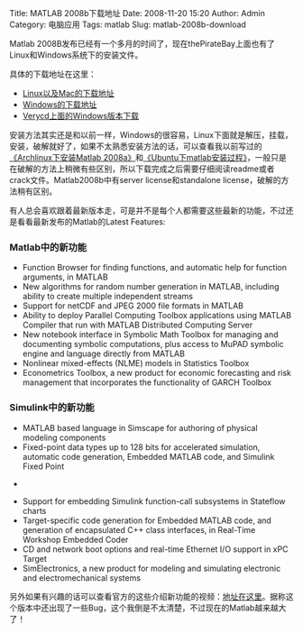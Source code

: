 Title: MATLAB 2008b下载地址
Date: 2008-11-20 15:20
Author: Admin
Category: 电脑应用
Tags: matlab
Slug: matlab-2008b-download

Matlab
2008B发布已经有一个多月的时间了，现在thePirateBay上面也有了Linux和Windows系统下的安装文件。

具体的下载地址在这里：

</p>

-   [Linux以及Mac的下载地址][]
-   [Windows的下载地址][]
-   [Verycd上面的Windows版本下载][]

</p>

安装方法其实还是和以前一样，Windows的很容易，Linux下面就是解压，挂载，安装，破解就好了，如果不太熟悉安装方法的话，可以查看我以前写过的[《Archlinux下安装Matlab
2008a》][]和[《Ubuntu下matlab安装过程》][]，一般只是在破解的方法上稍微有些区别，所以下载完成之后需要仔细阅读readme或者crack文件。Matlab2008b中有server
license和standalone license，破解的方法稍有区别。

</p>

有人总会喜欢跟着最新版本走，可是并不是每个人都需要这些最新的功能，不过还是看看最新发布的Matlab的Latest
Features:

</p>

### Matlab中的新功能

</p>

-   Function Browser for finding functions, and automatic help for
    function arguments, in MATLAB
-   New algorithms for random number generation in MATLAB, including
    ability to create multiple independent streams
-   Support for netCDF and JPEG 2000 file formats in MATLAB
-   Ability to deploy Parallel Computing Toolbox applications using
    MATLAB Compiler that run with MATLAB Distributed Computing Server
-   New notebook interface in Symbolic Math Toolbox for managing and
    documenting symbolic computations, plus access to MuPAD symbolic
    engine and language directly from MATLAB
-   Nonlinear mixed-effects (NLME) models in Statistics Toolbox
-   Econometrics Toolbox, a new product for economic forecasting and
    risk management that incorporates the functionality of GARCH Toolbox

</p>

### Simulink中的新功能

</p>

-   MATLAB based language in Simscape for authoring of physical modeling
    components
-   Fixed-point data types up to 128 bits for accelerated simulation,
    automatic code generation, Embedded MATLAB code, and Simulink Fixed
    Point
-   </p>
    <p>
-   Support for embedding Simulink function-call subsystems in Stateflow
    charts
-   Target-specific code generation for Embedded MATLAB code, and
    generation of encapsulated C++ class interfaces, in Real-Time
    Workshop Embedded Coder
-   CD and network boot options and real-time Ethernet I/O support in
    xPC Target
-   SimElectronics, a new product for modeling and simulating electronic
    and electromechanical systems

</p>

另外如果有兴趣的话可以查看官方的这些介绍新功能的视频：[地址在这里][]。据称这个版本中还出现了一些Bug，这个我倒是不太清楚，不过现在的Matlab越来越大了！

</p>

  [Linux以及Mac的下载地址]: http://thepiratebay.org/torrent/4510366/Mathworks.Matlab.R2008b.UNIX.DVD.ISO-TBE
  [Windows的下载地址]: http://thepiratebay.org/torrent/4488640/Mathworks.Matlab.R2008b.DVD.ISO-TBE
  [Verycd上面的Windows版本下载]: http://www.verycd.com/topics/430963/
  [《Archlinux下安装Matlab 2008a》]: http://www.quhuashuai.com/2008/09/install-matlab-2008a-on-archlinux/
  [《Ubuntu下matlab安装过程》]: http://www.quhuashuai.com/2007/08/install_matlab_on_ubuntu/
  [地址在这里]: http://www.mathworks.com/products/matlab/whatsnew.html#
